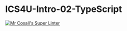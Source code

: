 # ICS4U-Intro-02-TypeScript

[![Mr Coxall's Super Linter](https://github.com/joannesanthosh/ICS4U-Intro-02-TypeScript/workflows/Mr%20Coxall's%20Super%20Linter/badge.svg)](https://github.com/joannesanthosh/ICS4U-Intro-02-TypeScript/actions)
